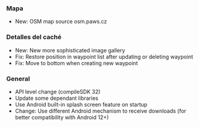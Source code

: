 ### Mapa
- New: OSM map source osm.paws.cz

### Detalles del caché
- New: New more sophisticated image gallery
- Fix: Restore position in waypoint list after updating or deleting waypoint
- Fix: Move to bottom when creating new waypoint

### General
- API level change (compileSDK 32)
- Update some dependant libraries
- Use Android built-in splash screen feature on startup
- Change: Use different Android mechanism to receive downloads (for better compatibility with Android 12+)

